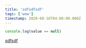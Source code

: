 ```yaml
---
title: 'sdfsdfsdf'
tags: ['wow']
timestamp: 2020-08-16T04:00:00.000Z
---
```


```js
console.log(value == null)
```

[sdfsdf](/checking-for-the-absence-of-a-value-in-javascript)
